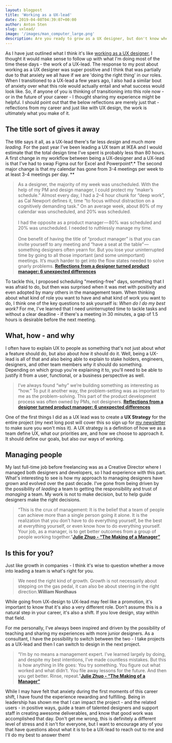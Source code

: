 ```yaml
---
layout: blogpost
title: 'Working as a UX-lead'
date: 2019-04-08T04:39:07+00:00
author: Anton Sten
slug: uxlead/
image: '/images/man_computer_large.png'
description: Are you ready to grow as a UX designer, but don't know where to go? Have you looked into a UX lead role? I've been doing it for three years now and it's great! It might be right for you too.
---
```


As I have just outlined what I think it's like [working as a UX designer](https://www.antonsten.com/uxdesigner/), I thought it would make sense to follow up with what I'm doing most of the time these days - the work of a UX-lead. The response to my post about working as a UX designer was super positive and I think that was partially due to that anxiety we all have if we are 'doing the right thing' in our roles. When I transitioned to a UX-lead a few years ago, I also had a similar bout of anxiety over what this role would actually entail and what success would look like. So, if anyone of you is thinking of transitioning into this role now - or in the future of your career - I thought sharing my experience might be helpful. I should point out that the below reflections are merely just that - reflections from my career and just like with UX design, the work is ultimately what you make of it.

## The title sort of gives it away

The title says it all, as a UX-lead there's far less *design* and much more *leading.* For the past year I've been leading a UX team at IKEA and I would estimate that the total design time I've spent is probably less than 80 hours. A first change in my workflow between being a UX-designer and a UX-lead is that I've had to swap Figma out for Excel and Powerpoint*.* The second major change is that my calendar has gone from 3-4 meetings per week to at least 3-4 meetings per day.  **

>As a designer, the majority of my week was unscheduled. With the help of my PM and design manager, I could protect my “maker’s schedule.” Almost every day, I had a 2–4 hour chunk for “deep work”, as Cal Newport defines it, time “to focus without distraction on a cognitively demanding task.” On an average week, about 80% of my calendar was unscheduled, and 20% was scheduled.
<br /><br />
I had the opposite as a product manager — 80% was scheduled and 20% was unscheduled. I needed to ruthlessly manage my time.
<br /><br />
One benefit of having the title of “product manager” is that you can invite yourself to any meeting and “have a seat at the table” — something designers often yearn for. But you lose your uninterrupted time by going to all those important (and some unimportant) meetings. It’s much harder to get into the flow states needed to solve gnarly problems.
**[Reflections from a designer turned product manager: 6 unexpected differences](https://uxdesign.cc/reflections-from-a-designer-turned-product-manager-6-unexpected-differences-23b81a20388c?ref=webdesignernews.com)**

To tackle this, I proposed scheduling "meeting-free" days, something that I was afraid to do, but then was surprised when it was met with positivity and even adopted by many others in the management team. When thinking about what kind of role you want to have and what kind of work you want to do, I think one of the key questions to ask yourself is: *When do I do my best work?* For me, I've learned that I need uninterrupted time to tackle tasks and without a clear deadline - if there's a meeting in 30 minutes, a gap of 1.5 hours is desirable before the next meeting.

## What, how - and why

I often have to explain UX to people as something that's not just about *what* a feature should do, but also about *how* it should do it. Well, being a UX-lead is all of that and also being able to explain to stake holders, engineers, designers, and other team members *why* it should do something. Depending on which group you're explaining it to, you'll need to be able to justify it from a user, functional, or a business perspective as well.

>I’ve always found “why” we’re building something as interesting as “how.” To put it another way, the problem-setting was as important to me as the problem-solving. This part of the product development process was often owned by PMs, not designers.
**[Reflections from a designer turned product manager: 6 unexpected differences](https://uxdesign.cc/reflections-from-a-designer-turned-product-manager-6-unexpected-differences-23b81a20388c)**

One of the first things I did as a UX lead was to create a **UX Strategy** for the entire project (my next long post will cover this so sign up for [my newsletter](https://www.antonsten.com/newsletter) to make sure you won't miss it). A UX strategy is a definition of how we as a team define UX, what our priorities are, and how we choose to approach it. It should define our goals, but also our ways of working.

## Managing people

My last full-time job before freelancing was as a Creative Director where I managed both designers and developers, so I had experience with this part. What's interesting to see is how my approach to managing designers have grown and evolved over the past decade. I've gone from being driven by the possibility of *leading* a team to getting the responsibility and trust of *managing* a team. My work is not to make decision, but to help guide designers make the right decisions.

>“This is the crux of management: It is the belief that a team of people can achieve more than a single person going it alone. It is the realization that you don’t have to do everything yourself, be the best at everything yourself, or even know how to do everything yourself.
Your job, as a manager, is to get better outcomes from a group of people working together.”**[Julie Zhuo - “The Making of a Manager”](https://juliezhuo.com/book/manager.html)**

## Is this for you?

Just like growth in companies - I think it's wise to question whether a move into leading a team is what's right for you.

>We need the right kind of growth. Growth is not necessarily about stepping on the gas pedal, it can also be about steering in the right direction.**William Nordhaus**

While going from UX-design to UX-lead may feel like a promotion, it's important to know that it's also a very different role. Don't assume this is a natural step in your career, it's also a shift. If you love design, stay within that field.

For me personally, I've always been inspired and driven by the possibility of teaching and sharing my experiences with more junior designers. As a consultant, I have the possibility to switch between the two - I take projects as a UX-lead and then I can switch to design in the next project.

>“I’m by no means a management expert. I’ve learned largely by doing, and despite my best intentions, I’ve made countless mistakes. But this is how anything in life goes: You try something. You figure out what worked and what didn’t. You file away lessons for the future. And then you get better. Rinse, repeat.”**[Julie Zhuo - “The Making of a Manager”](https://juliezhuo.com/book/manager.html)**

While I may have felt that anxiety during the first moments of this career shift, I have found the experience rewarding and fulfilling. Being in leadership has shown me that I can impact the project - and the related users - in positive ways, guide a team of talented designers and support staff in creating awesome deliverables, and know that good work was accomplished that day. Don't get me wrong, this is definitely a different level of stress and it isn't for everyone, but I want to encourage any of you that have questions about what it is to be a UX-lead to reach out to me and I'll do my best to answer them!
